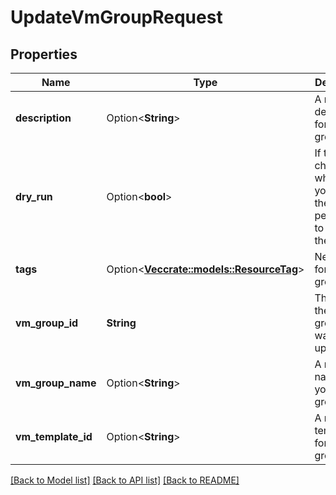 # UpdateVmGroupRequest

## Properties

Name | Type | Description | Notes
------------ | ------------- | ------------- | -------------
**description** | Option<**String**> | A new description for the VM group. | [optional]
**dry_run** | Option<**bool**> | If true, checks whether you have the required permissions to perform the action. | [optional]
**tags** | Option<[**Vec<crate::models::ResourceTag>**](ResourceTag.md)> | New tags for your VM group. | [optional]
**vm_group_id** | **String** | The ID of the VM group you want to update. | 
**vm_group_name** | Option<**String**> | A new name for your VM group. | [optional]
**vm_template_id** | Option<**String**> | A new VM template ID for your VM group. | [optional]

[[Back to Model list]](../README.md#documentation-for-models) [[Back to API list]](../README.md#documentation-for-api-endpoints) [[Back to README]](../README.md)


